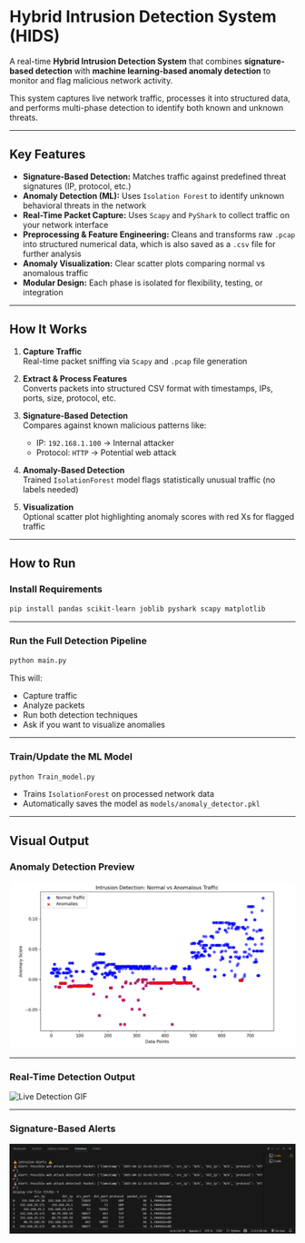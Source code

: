 #  Hybrid Intrusion Detection System (HIDS)

A real-time **Hybrid Intrusion Detection System** that combines **signature-based detection** with **machine learning-based anomaly detection** to monitor and flag malicious network activity.

This system captures live network traffic, processes it into structured data, and performs multi-phase detection to identify both known and unknown threats.

---

##  Key Features

-  **Signature-Based Detection:** Matches traffic against predefined threat signatures (IP, protocol, etc.)
-  **Anomaly Detection (ML):** Uses `Isolation Forest` to identify unknown behavioral threats in the network
-  **Real-Time Packet Capture:** Uses `Scapy` and `PyShark` to collect traffic on your network interface
-  **Preprocessing & Feature Engineering:** Cleans and transforms raw `.pcap` into structured numerical data, which is also saved as a `.csv` file for further analysis
-  **Anomaly Visualization:** Clear scatter plots comparing normal vs anomalous traffic
-  **Modular Design:** Each phase is isolated for flexibility, testing, or integration

---

##  How It Works

1. **Capture Traffic**  
   Real-time packet sniffing via `Scapy` and `.pcap` file generation

2. **Extract & Process Features**  
   Converts packets into structured CSV format with timestamps, IPs, ports, size, protocol, etc.

3. **Signature-Based Detection**  
   Compares against known malicious patterns like:
   - IP: `192.168.1.100` → Internal attacker
   - Protocol: `HTTP` → Potential web attack

4. **Anomaly-Based Detection**  
   Trained `IsolationForest` model flags statistically unusual traffic (no labels needed)

5. **Visualization**  
   Optional scatter plot highlighting anomaly scores with red Xs for flagged traffic

---

##  How to Run

###  Install Requirements

```bash
pip install pandas scikit-learn joblib pyshark scapy matplotlib
```

---

###  Run the Full Detection Pipeline

```bash
python main.py
```

This will:
- Capture traffic
- Analyze packets
- Run both detection techniques
- Ask if you want to visualize anomalies

---

###  Train/Update the ML Model

```bash
python Train_model.py
```

- Trains `IsolationForest` on processed network data
- Automatically saves the model as `models/anomaly_detector.pkl`

---

##  Visual Output

###  Anomaly Detection Preview

![Anomaly Detection Plot](preview-anomalies.png)

---

###  Real-Time Detection Output

![Live Detection GIF](live-detection.gif)

---

###  Signature-Based Alerts

![Signature Alerts](signature-alerts.png)
```

